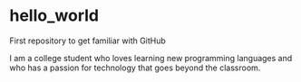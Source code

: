 # hello_world

First repository to get familiar with GitHub

I am a college student who loves learning new programming languages and who has a passion for technology that goes beyond the classroom. 
